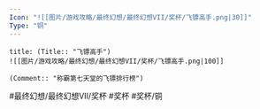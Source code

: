 ```yaml
---
Icon: "![[图片/游戏攻略/最终幻想/最终幻想VII/奖杯/飞镖高手.png|30]]"
Type: "铜"
---
```

```ad-common-bronze-trophy
title: (Title:: "飞镖高手")
![[图片/游戏攻略/最终幻想/最终幻想VII/奖杯/飞镖高手.png|100]]

(Comment:: "称霸第七天堂的飞镖排行榜")
```

#最终幻想/最终幻想VII/奖杯 #奖杯 #奖杯/铜
